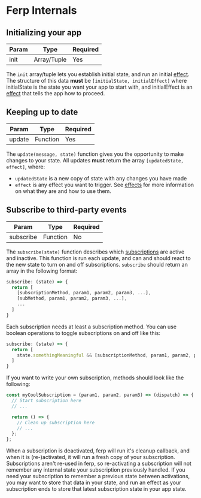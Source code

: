 # Ferp Internals

## Initializing your app

| Param    | Type        | Required |
| -------- | ----------- | -------- |
| init     | Array/Tuple | Yes      |

The `init` array/tuple lets you establish initial state, and run an initial [effect](./src/effects).
The structure of this data **must** be `[initialState, initialEffect]` where initialState is the state you want your app to start with, and initialEffect is an [effect](./src/effects) that tells the app how to proceed.


## Keeping up to date

| Param    | Type     | Required |
| -------- | -------- | -------- |
| update   | Function | Yes      |

The `update(message, state)` function gives you the opportunity to make changes to your state.
All updates **must** return the array `[updatedState, effect]`, where:

 - `updatedState` is a new copy of state with any changes you have made
 - `effect` is any effect you want to trigger. See [effects](./src/effects) for more information on what they are and how to use them.


## Subscribe to third-party events

| Param         | Type     | Required |
| ------------- | -------- | -------- |
| subscribe     | Function | No       |

The `subscribe(state)` function describes which [subscriptions](./src/subscriptions) are active and inactive.
This function is run each update, and can and should react to the new state to turn on and off subscriptions.
`subscribe` should return an array in the following format:

```javascript
subscribe: (state) => {
  return [
    [subscriptionMethod, param1, param2, param3, ...],
    [subMethod, param1, param2, param3, ...],
    ...
  ]
}
```

Each subscription needs at least a subscription method.
You can use boolean operations to toggle subscriptions on and off like this:

```javascript
subscribe: (state) => {
  return [
    state.somethingMeaningful && [subscriptionMethod, param1, param2, param3, ...],
  ]
}
```

If you want to write your own subscription, methods should look like the following:

```javascript
const myCoolSubscription = (param1, param2, param3) => (dispatch) => {
  // Start subscription here
  // ...

  return () => {
    // Clean up subscription here
    // ...
  };
};
```

When a subscription is deactivated, ferp will run it's cleanup callback, and when it is (re-)activated, it will run a fresh copy of your subscription.
Subscriptions aren't re-used in ferp, so re-activating a subscription will not remember any internal state your subscription previously handled.
If you need your subscription to remember a previous state between activations, you may want to store that data in your state, and run an effect as your subscription ends to store that latest subscription state in your app state.
